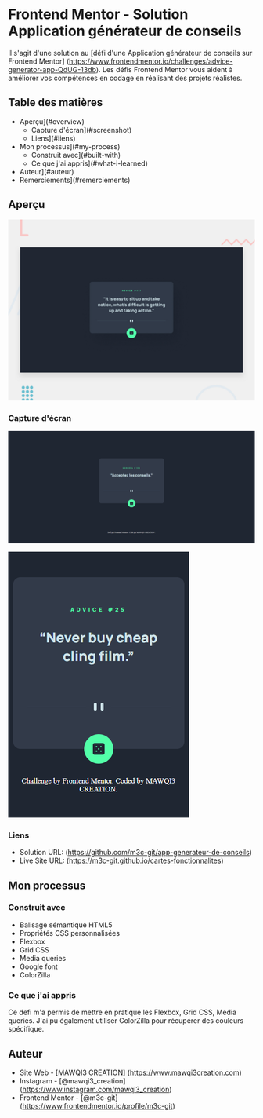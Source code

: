 # Frontend Mentor - Solution Application générateur de conseils

Il s'agit d'une solution au [défi d'une Application générateur de conseils sur Frontend Mentor] (https://www.frontendmentor.io/challenges/advice-generator-app-QdUG-13db). Les défis Frontend Mentor vous aident à améliorer vos compétences en codage en réalisant des projets réalistes. 

## Table des matières

- Aperçu](#overview)
  - Capture d'écran](#screenshot)
  - Liens](#liens)
- Mon processus](#my-process)
  - Construit avec](#built-with)
  - Ce que j'ai appris](#what-i-learned)
- Auteur](#auteur)
- Remerciements](#remerciements)


## Aperçu
![Design preview for the Advice generator app coding challenge](./design/desktop-preview.jpg)

### Capture d'écran
![Design preview for the Advice generator app coding challenge](./design/desktop_screenshot.png)

![Design preview for the Advice generator app coding challenge](./design/mobile_screenshot.png)

### Liens

- Solution URL: (https://github.com/m3c-git/app-generateur-de-conseils)
- Live Site URL: (https://m3c-git.github.io/cartes-fonctionnalites)

## Mon processus

### Construit avec

- Balisage sémantique HTML5
- Propriétés CSS personnalisées
- Flexbox
- Grid CSS
- Media queries
- Google font
- ColorZilla



### Ce que j'ai appris

Ce defi m'a permis de mettre en pratique les Flexbox, Grid CSS, Media queries. J'ai pu également utiliser ColorZilla pour récupérer des couleurs spécifique.

## Auteur

- Site Web - [MAWQI3 CREATION] (https://www.mawqi3creation.com)
- Instagram - [@mawqi3_creation] (https://www.instagram.com/mawqi3_creation)
- Frontend Mentor - [@m3c-git] (https://www.frontendmentor.io/profile/m3c-git)